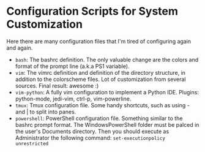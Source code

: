 Configuration Scripts for System Customization
==============================================

Here there are many configuration files that I'm tired 
of configuring again and again.

+ `bash`: The bashrc definition. The only valuable change are the colors and format of the prompt line (a.k.a PS1 variable).
+ `vim`: The vimrc definition and definition of the directory structure, in addition to the colorscheme files. Lot of customization from several sources. Final result: awesome :)
+ `vim-python`: A fully vim configuration to implement a Python IDE. Plugins: python-mode, jedi-vim, ctrl-p, vim-powerline.
+ `tmux`: Tmux configuration file. Some handy shortcuts, such as using - and | to split into panes.
+ `powershell`: PowerShell configuration file. Something similar to the bashrc prompt format. The WindowsPowerShell folder must be palced in the user's Documents directory. Then you should execute as Administrator the following command: `set-executionpolicy unrestricted` 


